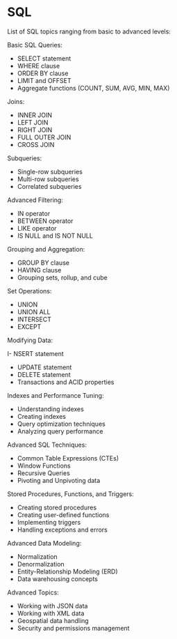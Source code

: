 # SQL

 List of SQL topics ranging from basic to advanced levels:

Basic SQL Queries:

  - SELECT statement
  - WHERE clause
  - ORDER BY clause
  - LIMIT and OFFSET
  - Aggregate functions (COUNT, SUM, AVG, MIN, MAX)

Joins:

  - INNER JOIN
  - LEFT JOIN
  - RIGHT JOIN
  - FULL OUTER JOIN
  - CROSS JOIN
  
Subqueries:

  - Single-row subqueries
  - Multi-row subqueries
  - Correlated subqueries
  
Advanced Filtering:

  - IN operator
  - BETWEEN operator
  - LIKE operator
  - IS NULL and IS NOT NULL
  
Grouping and Aggregation:

  - GROUP BY clause
  - HAVING clause
  - Grouping sets, rollup, and cube
  
Set Operations:

  - UNION
  - UNION ALL
  - INTERSECT
  - EXCEPT
  
Modifying Data:

  I- NSERT statement
  - UPDATE statement
  - DELETE statement
  - Transactions and ACID properties
  
Indexes and Performance Tuning:

  - Understanding indexes
  - Creating indexes
  - Query optimization techniques
  - Analyzing query performance
  
Advanced SQL Techniques:

  - Common Table Expressions (CTEs)
  - Window Functions
  - Recursive Queries
  - Pivoting and Unpivoting data
  
Stored Procedures, Functions, and Triggers:

  - Creating stored procedures
  - Creating user-defined functions
  - Implementing triggers
  - Handling exceptions and errors
  
Advanced Data Modeling:

  - Normalization
  - Denormalization
  - Entity-Relationship Modeling (ERD)
  - Data warehousing concepts
  
Advanced Topics:

  - Working with JSON data
  - Working with XML data
  - Geospatial data handling
  - Security and permissions management
